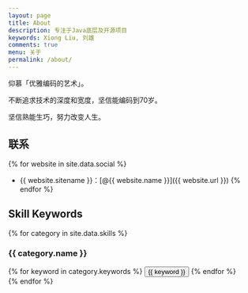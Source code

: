 ```yaml
---
layout: page
title: About
description: 专注于Java底层及开源项目
keywords: Xiong Liu, 刘雄
comments: true
menu: 关于
permalink: /about/
---
```


仰慕「优雅编码的艺术」。

不断追求技术的深度和宽度，坚信能编码到70岁。

坚信熟能生巧，努力改变人生。

## 联系

{% for website in site.data.social %}
* {{ website.sitename }}：[@{{ website.name }}]({{ website.url }})
{% endfor %}

## Skill Keywords

{% for category in site.data.skills %}
### {{ category.name }}
<div class="btn-inline">
{% for keyword in category.keywords %}
<button class="btn btn-outline" type="button">{{ keyword }}</button>
{% endfor %}
</div>
{% endfor %}
